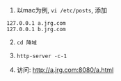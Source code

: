 
1. 以mac为例, `vi /etc/posts`, 添加

```
127.0.0.1 a.jrg.com
127.0.0.1 b.jrg.com
```

2. `cd 降域`

3. `http-server -c-1 `

4. 访问: http://a.jrg.com:8080/a.html
